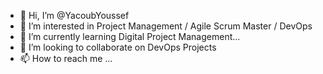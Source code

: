 - 👋 Hi, I’m @YacoubYoussef
- 👀 I’m interested in Project Management / Agile Scrum Master / DevOps
- 🌱 I’m currently learning Digital Project Management...
- 💞️ I’m looking to collaborate on DevOps Projects
- 📫 How to reach me ...

<!---
YacoubYoussef/YacoubYoussef is a ✨ special ✨ repository because its `README.md` (this file) appears on your GitHub profile.
You can click the Preview link to take a look at your changes.
--->

